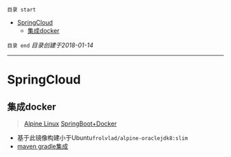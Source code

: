 `目录 start`
 
- [SpringCloud](#springcloud)
    - [集成docker](#集成docker)

`目录 end` *目录创建于2018-01-14*
****************************************
# SpringCloud 


## 集成docker
> [Alpine Linux](https://www.huangyunkun.com/2016/04/03/spring-boot-alpine-linux/)
> [SpringBoot+Docker](https://yq.aliyun.com/articles/47344)

- 基于此镜像构建小于Ubuntu`frolvlad/alpine-oraclejdk8:slim`
- [maven gradle集成](https://github.com/waylau/docker-demos)
